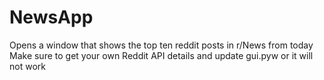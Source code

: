 # NewsApp
Opens a window that shows the top ten reddit posts in r/News from today
Make sure to get your own Reddit API details and update gui.pyw or it will not work
